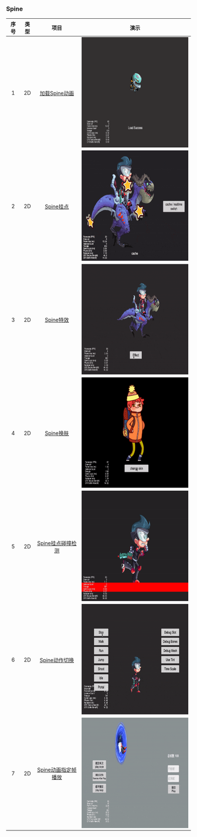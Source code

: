 ### Spine
| 序号 | 类型 | 项目 | 演示 |
| :---: | :---: | :---: | :---: |
| 1 | 2D | [加载Spine动画](https://gitee.com/yeshao2069/cocos-creator-how-to-use/tree/v3.6.x/proj/Spine/Creator3.6.0_2D_LoadSpine) | <div align=center><img src="../../gif/202203/2022030221.gif" width="400" height="300" /></div>  |
| 2 | 2D | [Spine挂点](https://gitee.com/yeshao2069/cocos-creator-how-to-use/tree/v3.6.x/proj/Spine/Creator3.6.0_2D_SpineAttach) | <div align=center><img src="../../gif/202203/2022030222.gif" width="400" height="300" /></div>  |
| 3 | 2D | [Spine特效](https://gitee.com/yeshao2069/cocos-creator-how-to-use/tree/v3.6.x/proj/Spine/Creator3.6.0_2D_SpineMesh) | <div align=center><img src="../../gif/202203/2022030223.gif" width="400" height="300" /></div> |
| 4 | 2D | [Spine换肤](https://gitee.com/yeshao2069/cocos-creator-how-to-use/tree/v3.6.x/proj/Spine/Creator3.6.0_2D_SpineSkin) | <div align=center><img src="../../gif/202203/2022030224.gif" width="400" height="300" /></div> |
| 5 | 2D | [Spine挂点碰撞检测](https://gitee.com/yeshao2069/cocos-creator-how-to-use/tree/v3.6.x/proj/Spine/Creator3.6.0_2D_SpineCollider) | <div align=center><img src="../../gif/202203/2022030225.gif" width="400" height="300" /></div> |
| 6 | 2D | [Spine动作切换](https://gitee.com/yeshao2069/cocos-creator-how-to-use/tree/v3.6.x/proj/Spine/Creator3.6.0_2D_SpineBoy) | <div align=center><img src="../../gif/202203/2022030226.gif" width="400" height="300" /></div> |
| 7 | 2D | [Spine动画指定帧播放](https://gitee.com/yeshao2069/cocos-creator-how-to-use/tree/v3.6.x/proj/Spine/Creator3.6.0_2D_SpineSpecifiedFrame) | <div align=center><img src="../../gif/202203/2022031502.gif" width="400" height="300" /></div>